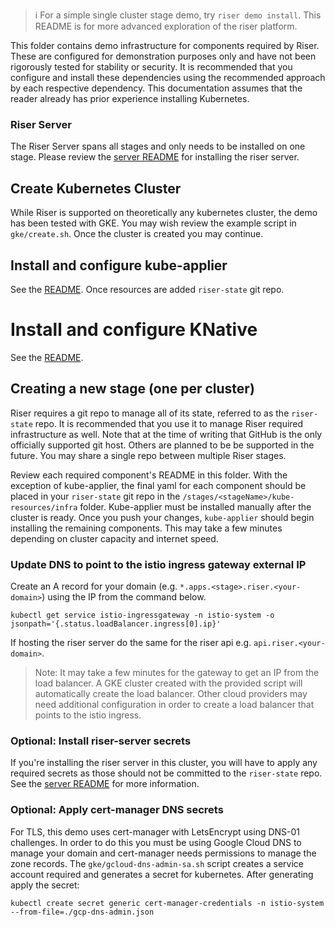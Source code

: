 > :information_source: For a simple single cluster stage demo, try `riser demo install`. This README is for more advanced exploration of the riser platform.

This folder contains demo infrastructure for components required by Riser. These are configured for demonstration purposes only and have not been rigorously tested for stability or security. It is recommended that you configure and install these dependencies using the recommended approach by each respective dependency. This documentation assumes that the reader already has prior experience installing Kubernetes.

### Riser Server
The Riser Server spans all stages and only needs to be installed on one stage. Please review the [server README](../server/README.md) for installing the riser server.

## Create Kubernetes Cluster
While Riser is supported on theoretically any kubernetes cluster, the demo has been tested with GKE. You may wish review the example script in `gke/create.sh`. Once the cluster is created you may continue.

## Install and configure kube-applier
See the [README](kubeapplier/README.md). Once resources are added `riser-state` git repo.

# Install and configure KNative
See the [README](knative/README.md).

## Creating a new stage (one per cluster)
Riser requires a git repo to manage all of its state, referred to as the `riser-state` repo. It is recommended that you use it to manage Riser required infrastructure as well. Note that
at the time of writing that GitHub is the only officially supported git host. Others are planned to be be supported in the future. You may share
a single repo between multiple Riser stages.

Review each required component's README in this folder. With the exception of kube-applier, the final yaml for each component should be placed in your `riser-state` git repo in the
 `/stages/<stageName>/kube-resources/infra` folder. Kube-applier must be installed manually after the cluster is ready. Once you push your changes, `kube-applier` should begin installing the remaining components. This may take a few minutes depending on cluster capacity and internet speed.

### Update DNS to point to the istio ingress gateway external IP
Create an A record for your domain (e.g. `*.apps.<stage>.riser.<your-domain>`) using the IP from the command below.

```
kubectl get service istio-ingressgateway -n istio-system -o jsonpath='{.status.loadBalancer.ingress[0].ip}'
```

If hosting the riser server do the same for the riser api e.g. `api.riser.<your-domain>`.

>Note: It may take a few minutes for the gateway to get an IP from the load balancer. A GKE cluster created with the provided script will automatically create the load balancer. Other cloud providers may need additional configuration in order to create a load balancer that points to the istio ingress.

### Optional: Install riser-server secrets
If you're installing the riser server in this cluster, you will have to apply any required secrets as those should not be committed to the `riser-state` repo. See the [server README](../server/README.md)
for more information.

### Optional: Apply cert-manager DNS secrets
For TLS, this demo uses cert-manager with LetsEncrypt using DNS-01 challenges. In order to do this you must be using Google Cloud DNS to manage your domain and cert-manager needs permissions to manage the zone records. The `gke/gcloud-dns-admin-sa.sh` script creates a service account required and generates a secret for kubernetes. After generating apply the secret:

```
kubectl create secret generic cert-manager-credentials -n istio-system --from-file=./gcp-dns-admin.json
```



